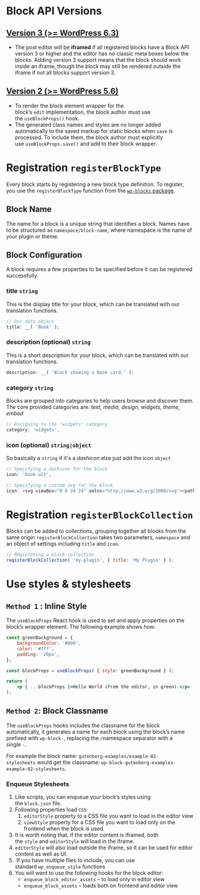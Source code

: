 # Block API Versions
## [Version 3 (>= WordPress 6.3)](https://developer.wordpress.org/block-editor/reference-guides/block-api/block-api-versions/#version-3-wordpress-6-3)

- The post editor will be **iframed** if all registered blocks have a Block API version 3 or higher and the editor has no classic meta boxes below the blocks. Adding version 3 support means that the block should work inside an iframe, though the block may still be rendered outside the iframe if not all blocks support version 3.

## [Version 2 (>= WordPress 5.6)](https://developer.wordpress.org/block-editor/reference-guides/block-api/block-api-versions/#version-2-wordpress-5-6)

- To render the block element wrapper for the block’s `edit` implementation, the block author must use the `useBlockProps()` hook.
- The generated class names and styles are no longer added automatically to the saved markup for static blocks when `save` is processed. To include them, the block author must explicitly use `useBlockProps.save()` and add to their block wrapper.

# Registration `registerBlockType`
Every block starts by registering a new block type definition. To register, you use the `registerBlockType` function from the [`wp-blocks` package](https://developer.wordpress.org/block-editor/reference-guide/packages/packages-blocks/#registerBlockType).
## Block Name
The name for a block is a unique string that identifies a block. Names have to be structured as `namespace/block-name`, where namespace is the name of your plugin or theme.

## Block Configuration
A block requires a few properties to be specified before it can be registered successfully.

### title `string`
This is the display title for your block, which can be translated with our translation functions.

```js
// Our data object
title: __( 'Book' );
```
### description (optional) `string`
This is a short description for your block, which can be translated with our translation functions.

```js
description: __( 'Block showing a Book card.' );
```

### category  `string`
Blocks are grouped into categories to help users browse and discover them.
The core provided categories are:
*text, media, design, widgets, theme, embed*

```js
// Assigning to the 'widgets' category
category: 'widgets',
```

### icon (optional) `string|object`

So basically a `string` if it's a *dashicon* else just add the icon `object`

```js
// Specifying a dashicon for the block
icon: 'book-alt',

// Specifying a custom svg for the block
icon: <svg viewBox="0 0 24 24" xmlns="http://www.w3.org/2000/svg"><path fill="none" d="M0 0h24v24H0V0z" /><path d="M19 13H5v-2h14v2z" /></svg>,
```

# Registration `registerBlockCollection`
Blocks can be added to collections, grouping together all blocks from the same origin
`registerBlockCollection` takes two parameters, `namespace` and an object of settings including `title` and `icon`.

```js
// Registering a block collection
registerBlockCollection( 'my-plugin', { title: 'My Plugin' } );
```

# Use styles & stylesheets
## `Method 1` : Inline Style
The `useBlockProps` React hook is used to set and apply properties on the block’s wrapper element. The following example shows how:

```jsx
const greenBackground = {
    backgroundColor: '#090',
    color: '#fff',
    padding: '20px',
};

const blockProps = useBlockProps( { style: greenBackground } );

return (
    <p { ...blockProps }>Hello World (from the editor, in green).</p>
);
```

## `Method 2`: Block Classname
The `useBlockProps` hooks includes the classname for the block automatically, it generates a name for each block using the block’s name prefixed with `wp-block-`, replacing the `/`namespace separator with a single `-`.

For example the block name: `gutenberg-examples/example-02-stylesheets` would get the classname: `wp-block-gutenberg-examples-example-02-stylesheets`.


### Enqueue Stylesheets
1. Like scripts, you can enqueue your block’s styles using the `block.json` file.
2. Following properties load `CSS`
	1. `editorStyle` property to a CSS file you want to load in the editor view
	2. `viewStyle` property for a CSS file you want to load only on the frontend when the block is used.
3. It is worth noting that, if the editor content is iframed, both the `style` and `editorStyle` will load in the iframe.
4. `editorStyle` will also load outside the iframe, so it can be used for editor content as well as UI.
5.  If you have multiple files to include, you can use standard `wp_enqueue_style` functions
6. You will want to use the following hooks for the block editor:
	- `enqueue_block_editor_assets` – to load only in editor view
	- `enqueue_block_assets` – loads both on frontend and editor view

